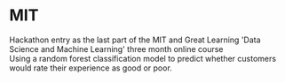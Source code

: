 # MIT

Hackathon entry as the last part of the MIT and Great Learning 'Data Science and Machine Learning' three month online course </br>
Using a random forest classification model to predict whether customers would rate their experience as good or poor. </br>
